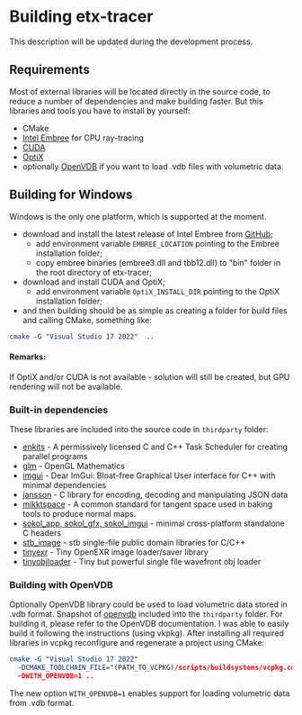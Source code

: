 # Building etx-tracer

This description will be updated during the development process.



## Requirements

Most of external libraries will be located directly in the source code, to reduce a number of dependencies and make building faster.
But this libraries and tools you have to install by yourself:
- CMake
- [Intel Embree](https://www.embree.org/) for CPU ray-tracing
- [CUDA](https://developer.nvidia.com/cuda-downloads)
- [OptiX](https://developer.nvidia.com/designworks/optix/download)
- optionally [OpenVDB](https://www.openvdb.org/download/) if you want to load .vdb files with volumetric data.



## Building for Windows

Windows is the only one platform, which is supported at the moment.
- download and install the latest release of Intel Embree from [GitHub](https://github.com/embree/embree/releases);
  - add environment variable `EMBREE_LOCATION` pointing to the Embree installation folder;
  - copy embree binaries (embree3.dll and tbb12.dll) to "bin" folder in the root directory of etx-tracer;
- download and install CUDA and OptiX;
  - add environment variable `OptiX_INSTALL_DIR` pointing to the OptiX installation folder;
- and then building should be as simple as creating a folder for build files and calling CMake, something like:
```cmake
cmake -G "Visual Studio 17 2022"  ..
```

#### Remarks:

If OptiX and/or CUDA is not available - solution will still be created, but GPU rendering will not be available.



### Built-in dependencies

These libraries are included into the source code in `thirdparty` folder:
- [enkits](https://github.com/dougbinks/enkiTS) - A permissively licensed C and C++ Task Scheduler for creating parallel programs
- [glm](https://github.com/g-truc/glm) - OpenGL Mathematics
- [imgui](https://github.com/ocornut/imgui) - Dear ImGui: Bloat-free Graphical User interface for C++ with minimal dependencies
- [jansson](https://github.com/akheron/jansson) - C library for encoding, decoding and manipulating JSON data
- [mikktspace](https://github.com/mmikk/MikkTSpace) - A common standard for tangent space used in baking tools to produce normal maps.
- [sokol_app, sokol_gfx, sokol_imgui](https://github.com/floooh/sokol) - minimal cross-platform standalone C headers
- [stb_image](https://github.com/nothings/stb) - stb single-file public domain libraries for C/C++
- [tinyexr](https://github.com/syoyo/tinyexr) - Tiny OpenEXR image loader/saver library
- [tinyobjloader](https://github.com/tinyobjloader/tinyobjloader) - Tiny but powerful single file wavefront obj loader



### Building with OpenVDB

Optionally OpenVDB library could be used to load volumetric data stored in .vdb format. 
Snapshot of [openvdb](https://github.com/AcademySoftwareFoundation/openvdb) included into the `thirdparty` folder.
For building it, please refer to the OpenVDB documentation. I was able to easily build it following the instructions (using vkpkg).
After installing all required libraries in vcpkg reconfigure and regenerate a project using CMake:

```cmake
cmake -G "Visual Studio 17 2022" 
  -DCMAKE_TOOLCHAIN_FILE="(PATH_TO_VCPKG)/scripts/buildsystems/vcpkg.cmake" 
  -DWITH_OPENVDB=1 ..
```
The new option `WITH_OPENVDB=1` enables support for loading volumetric data from .vdb format.
